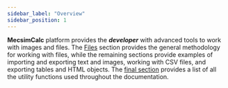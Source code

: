 ```yaml
---
sidebar_label: "Overview"
sidebar_position: 1
---
```


**MecsimCalc** platform provides the _**developer**_ with advanced tools to work with images and files. The [Files](files) section provides the general methodology for working with files, while the remaining sections provide examples of importing and exporting text and images, working with CSV files, and exporting tables and HTML objects. The [final section](utility) provides a list of all the utility functions used throughout the documentation.
